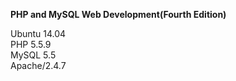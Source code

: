 <p><strong>PHP and MySQL Web Development(Fourth Edition)</strong></p>
Ubuntu 14.04 <br />
PHP 5.5.9 <br />
MySQL 5.5<br />
Apache/2.4.7<br />